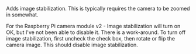 Adds image stabilization.  This is typically requires the camera to be zoomed in somewhat.

For the Raspberry Pi camera module v2 - Image stabilization will turn on OK, but I've not been able to disable it.  There is a work-around.  To turn off image stabilization, first uncheck the check box, then rotate or flip the camera image.  This should disable image stabilization.
